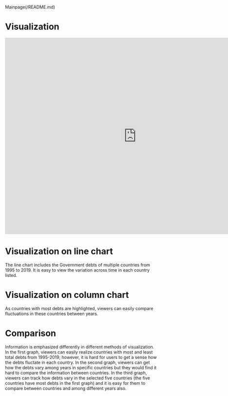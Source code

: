Mainpage(/README.md)

# Visualization
<iframe src="https://data.oecd.org/chart/61QM" width="860" height="645" style="border: 0" mozallowfullscreen="true" webkitallowfullscreen="true" allowfullscreen="true"><a href="https://data.oecd.org/chart/61QM" target="_blank">OECD Chart: General government debt, Total, % of GDP, Annual, 2018</a></iframe>


# Visualization on line chart
The line chart includes the Government debts of multiple countries from 1995 to 2019. It is easy to view the variation across time in each country listed. 
<div class="flourish-embed flourish-chart" data-src="visualisation/3190834" data-url="https://flo.uri.sh/visualisation/3190834/embed"><script src="https://public.flourish.studio/resources/embed.js"></script></div>

# Visualization on column chart
As countries with most debts are highlighted, viewers can easily compare fluctuations in these countries between years.  
<div class="flourish-embed flourish-chart" data-src="visualisation/3191368" data-url="https://flo.uri.sh/visualisation/3191368/embed"><script src="https://public.flourish.studio/resources/embed.js"></script></div>

# Comparison
Information is emphasized differently in different methods of visualization. In the first graph, viewers can easily realize countries with most and least total debts from 1995-2019; however, it is hard for users to get a sense how the debts fluctate in each country. In the second graph, viewers can get how the debts vary among years in specific countries but they would find it hard to compare the information between countries. In the third graph, viewers can track how debts vary in the selected five countries (the five countries have most debts in the first graph) and it is easy for them to compare between countries and among different years also. 
